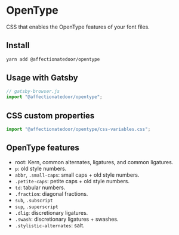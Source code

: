 # OpenType

CSS that enables the OpenType features of your font files.

## Install

```bash
yarn add @affectionatedoor/opentype
```

## Usage with Gatsby

```js
// gatsby-browser.js
import "@affectionatedoor/opentype";
```

## CSS custom properties

```js
import "@affectionatedoor/opentype/css-variables.css";
```

## OpenType features

- root: Kern, common alternates, ligatures, and common ligatures.
- `p`: old style numbers.
- `abbr`, `.small-caps`: small caps + old style numbers.
- `.petite-caps`: petite caps + old style numbers.
- `td`: tabular numbers.
- `.fraction`: diagonal fractions.
- `sub`, `.subscript`
- `sup`, `.superscript`
- `.dlig`: discretionary ligatures.
- `.swash`: discretionary ligatures + swashes.
- `.stylistic-alternates`: salt.
